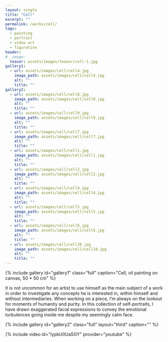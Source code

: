 ```yaml
---
layout: single
title: "Cell"
excerpt: ""
permalink: /works/cell/
tags:
  - painting
  - portrait
  - video art
  - figurative
header:
#  image: 
  teaser: assets/images/teaser/cell-t.jpg
gallery1:
  - url: assets/images/cell/cell4.jpg
    image_path: assets/images/cell/cell4.jpg
    alt: ""
    title: ""
gallery2:
  - url: assets/images/cell/cell8.jpg
    image_path: assets/images/cell/cell8.jpg
    alt: ""
    title: ""
  - url: assets/images/cell/cell9.jpg
    image_path: assets/images/cell/cell9.jpg
    alt: ""
    title: ""
  - url: assets/images/cell/cell7.jpg
    image_path: assets/images/cell/cell7.jpg
    alt: ""
    title: ""
  - url: assets/images/cell/cell1.jpg
    image_path: assets/images/cell/cell1.jpg
    alt: ""
    title: ""
  - url: assets/images/cell/cell2.jpg
    image_path: assets/images/cell/cell2.jpg
    alt: ""
    title: ""
  - url: assets/images/cell/cell4.jpg
    image_path: assets/images/cell/cell4.jpg
    alt: ""
    title: ""
  - url: assets/images/cell/cell5.jpg
    image_path: assets/images/cell/cell5.jpg
    alt: ""
    title: ""
  - url: assets/images/cell/cell6.jpg
    image_path: assets/images/cell/cell6.jpg
    alt: ""
    title: ""
  - url: assets/images/cell/cell10.jpg
    image_path: assets/images/cell/cell10.jpg
    alt: ""
    title: ""
---
```


{% include gallery id="gallery1" class="full" caption="Cell, oil painting on canvas, 50 * 50 cm" %}

It is not uncommon for an artist to use himself as the main subject of a work in order to investigate any concepts he is interested in, within himself and without intermediaries. When working on a piece, I’m always on the lookout for moments of humanity and purity. In this collection of self-portraits, I have drawn exaggerated facial expressions to convey the emotional turbulences going inside me despite my seemingly calm face.

{% include gallery id="gallery2" class="full" layout="third" caption="" %}

{% include video id="lypkU0Ua5GY" provider="youtube" %}
